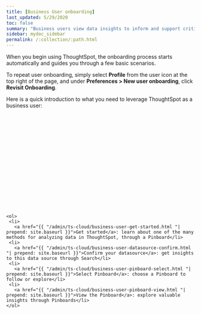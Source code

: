 ```yaml
---
title: [Business User onboarding]
last_updated: 5/29/2020
toc: false
summary: "Business users view data insights to inform and support critical business decisions."
sidebar: mydoc_sidebar
permalink: /:collection/:path.html
---
```


When you begin using ThoughtSpot, the onboarding process starts automatically and guides you through a few basic scenarios.

To repeat user onboarding, simply select **Profile** from the user icon at the top right of the page, and under **Preferences > New user onboarding**, click **Revisit Onboarding**.

Here is a quick introduction to what you need to leverage ThoughtSpot as a business user:

<div class="grid-container-li-img">
  <div class="grid-child">
    <script src="https://fast.wistia.com/embed/medias/jozu0yadg7.jsonp" async></script><script src="https://fast.wistia.com/assets/external/E-v1.js" async></script><span class="wistia_embed wistia_async_jozu0yadg7 popover=true popoverAnimateThumbnail=true popoverBorderColor=4E55FD popoverBorderWidth=2" style="display:inline-block;height:252px;position:relative;width:450px">&nbsp;</span></div>
  <div class="grid-child">

    <ol>
     <li>
       <a href="{{ "/admin/ts-cloud/business-user-get-started.html "| prepend: site.baseurl }}">Get started</a>: learn about one of the many methods for analyzing data in ThoughtSpot, through a Pinboard</li>
     <li>
       <a href="{{ "/admin/ts-cloud/business-user-datasource-confirm.html "| prepend: site.baseurl }}">Confirm your datasource</a>: get insights to this data source through Search</li>
     <li>
       <a href="{{ "/admin/ts-cloud/business-user-pinboard-select.html "| prepend: site.baseurl }}">Select Pinboard</a>: choose a Pinboard to follow or explore</li>
     <li>
       <a href="{{ "/admin/ts-cloud/business-user-pinboard-view.html "| prepend: site.baseurl }}">View the Pinboard</a>: explore valuable insights through Pinboards</li>   
    </ol>
  </div>
</div>    
<!--
<hr>

Here is a quick introduction to what you need to leverage ThoughtSpot as a business user:


1. [Get started]({{ site.baseurl }}/admin/ts-cloud/business-user-get-started.html): Learn about one way to analyze data in ThoughtSpot, through a Pinboard <br>
    ![]({{ site.baseurl }}/images/getting-started-with-your-data.png "Get started")
2. [Confirm your datasource]({{ site.baseurl }}/admin/ts-cloud/business-user-datasource-confirm.html): Choose a data source to use to gain insights through Search <br>
    ![]({{ site.baseurl }}/images/datasource-recommended.png "Recommended data sourced")
3. [Select a Pinboard]({{ site.baseurl }}/admin/ts-cloud/business-user-pinboard-select.html): Choose a Pinboard to follow or explore <br>
    ![]({{ site.baseurl }}/images/pinboard-select.png "Select Pinboard")
4. [Explore your first Pinboard]({{ site.baseurl }}/admin/ts-cloud/business-user-pinboard-view.html): Explore the valuable insights ThoughtSpot Pinboards can provide <br>
    ![]({{ site.baseurl }}/images/pinboard-view.png "View the Pinboard")

## Onboarding video

<script src="https://fast.wistia.com/embed/medias/jozu0yadg7.jsonp" async></script><script src="https://fast.wistia.com/assets/external/E-v1.js" async></script><span class="wistia_embed wistia_async_jozu0yadg7 popover=true popoverAnimateThumbnail=true popoverBorderColor=4E55FD popoverBorderWidth=2" style="display:inline-block;height:252px;position:relative;width:450px">&nbsp;</span>

-->
